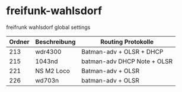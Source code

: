 freifunk-wahlsdorf
==================

freifrunk wahlsdorf global settings


Ordner  | Beschreibung | Routing Protokolle
------- | ------------ | ---------------
213 | wdr4300  | Batman-adv + OLSR + DHCP
215 | 1043nd  | batman-adv DHCP Note + OLSR
221 | NS M2 Loco  | Batman-adv + OLSR
226 | wd703n  | batman-adv + OLSR
